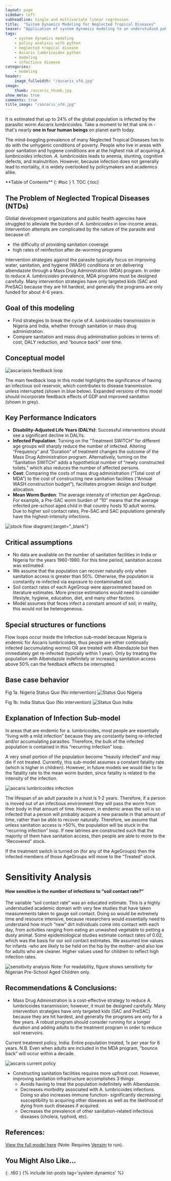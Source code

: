 ```yaml
---
layout: page
sidebar: left
subheadline: Single and multivariate linear regression
title:  "System Dynamics Modeling for Neglected Tropical Diseases"
teaser: "Application of system dynamics modeling to an understudied public health problem."
tags:
    - system dynamics modeling
    - policy analysis with python
    - neglected tropical disease
    - Ascaris lumbricoides python
    - modeling
    - infectious disease
categories:
    - modeling
header:
    image_fullwidth: "/ascaris_sfd.jpg"
image:
    thumb: /ascaris_thumb.jpg
show_meta: true
comments: true
title_image: "/ascaris_sfd.jpg"
---
```


It is estimated that up to 24% of the global population is infected by the parasitic worm *Ascaris lumbricoides*. Take a moment to let that sink in - that's nearly **one in four human beings** on planet earth today.

The mind-boggling prevalence of many Neglected Tropical Diseases has to do with the unhygenic conditions of poverty. People who live in areas with poor sanitation and hygiene conditions are at the highest risk of acquiring *A. lumbricoides* infection. *A. lumbricoides* leads to anemia, stunting, cognitive defects, and malnutrition. However, because infection does not generally lead to mortality, it is widely overlooked by policymakers and academics alike.

<div class="panel radius" markdown="1">
**Table of Contents**
{: #toc }
1.  TOC
{:toc}
</div>

## The Problem of Neglected Tropical Diseases (NTDs)
Global development organizations and public health agencies have struggled to alleviate the burden of *A. lumbricoides* in low-income areas. Intervention attempts are complicated by the nature of the parasite and because of:
- the difficulty of providing sanitation coverage
- high rates of reinfection after de-worming programs

Intervention strategies against the parasite typically focus on improving water, sanitation, and hygiene (WASH) conditions or on delivering albendazole through a Mass Drug Administration (MDA) program. In order to reduce *A. lumbricoides* prevalence, MDA programs must be designed carefully. Many intervention strategies have only targeted kids (SAC and PreSAC) because they are hit hardest, and generally the programs are only funded for about 4-6 years.

## Goal of this modeling
* Find strategies to break the cycle of *A. lumbricoides* transmission in Nigeria and India, whether through sanitation or mass drug administration.
* Compare sanitation and mass drug administration policies in terms of: cost, DALY reduction, and “bounce back” over time.

## Conceptual model

![ascariasis feedback loop]({{site.baseurl}}/images/ascaris.jpg)

The main feedback loop in this model highlights the significance of having an infectious soil reservoir, which contributes to disease transmission unless interrupted (shown in blue below). Expanded versions of this model should incorporate feedback effects of GDP and improved sanitation (shown in grey).


## Key Performance Indicators
* **Disability-Adjusted Life Years (DALYs)**: Successful interventions should see a significant decline in DALYs.
* **Infected Population**: Turning on the “Treatment SWITCH” for different age groups will sharply reduce the number of infected. Altering “Frequency” and “Duration” of treatment changes the outcome of the Mass Drug Administration program. Alternatively, turning on the “Sanitation SWITCH” adds a hypothetical number of “newly constructed toilets,” which also reduces the number of affected persons.
* **Cost**: Comparing the costs of mass drug administration (“Total cost of MDA”) to the cost of constructing new sanitation facilities (“Annual WASH construction budget”), facilitates program design and budget allocation.
* **Mean Worm Burden**: The average intensity of infection per AgeGroup. For example, a Pre-SAC worm burden of “10” means that the average infected pre-school aged child in that country hosts 10 adult worms. Due to higher soil contact rates, Pre-SAC and SAC populations generally have the highest-intensity infections.

![stock flow diagram]({{site.baseurl}}/images/ascaris_sfd.jpg){:target="_blank"}

## Critical assumptions
* No data are available on the number of sanitation facilities in India or Nigeria for the years 1960-1990. For this time period, sanitation access was estimated.  
* We assume that the population can recover naturally only when sanitation access is greater than 50%. Otherwise, the population is constantly re-infected via exposure to contaminated soil.
* Soil contact rates of each AgeGroup were approximated based on literature estimates. More precise estimations would need to consider lifestyle, hygiene, education, diet, and many other factors.
* Model assumes that feces infect a constant amount of soil; in reality, this would not be heterogeneous.

## Special structures or functions
Flow loops occur inside the Infection sub-model because Nigeria is endemic for Ascaris lumbricoides, thus people are either continually infected (accumulating worms) OR are treated with Albendazole but then immediately get re-infected (typically within 1 year). Only by treating the population with Albendazole indefinitely or increasing sanitation access above 50% can the feedback effects be interrupted.

## Base case behavior
Fig 1a. Nigeria Status Quo (No intervention)
![Status Quo Nigeria]({{site.baseurl}}/images/ascaris_nigeria_base.jpg)

Fig 1b. India Status Quo (No intervention)
![Status Quo India]({{site.baseurl}}/images/ascaris_india_base.jpg)

## Explanation of Infection Sub-model
In areas that are endemic for a. lumbricoides, most people are essentially “living with a mild infection” because they are constantly being re-infected and/or accumulating parasites. Therefore, the bulk of the infected population is contained in this “recurring infection” loop.

A very small portion of the population become “heavily infected” and may die if not treated. Currently, this sub-model assumes a constant fatality rate (which is higher in children). However, in future models we would like to tie the fatality rate to the mean worm burden, since fatality is related to the intensity of the infection.

![ascaris lumbricoides infection]({{site.baseurl}}/images/ascaris_inf_sub.jpg)

The lifespan of an adult parasite in a host is 1-2 years. Therefore, if a person is moved out of an infectious environment they will pass the worm from their body in that amount of time. However, in endemic areas the soil is so infected that a person will probably acquire a new parasite in that amount of time, rather than be able to recover naturally. Therefore, we assume that unless sanitation access is >50%, the population will be stuck in the “recurring infection” loop. If new latrines are constructed such that the majority of them have sanitation access, then people are able to more to the “Recovered” stock.

If the treatment switch is turned on (for any of the AgeGroups) then the infected members of those AgeGroups will move to the “Treated” stock.


# Sensitivity Analysis
#### How sensitive is the number of infections to “soil contact rate?”
The variable “soil contact rate” was an educated estimate. This is a highly understudied academic domain with very few studies that have taken measurements taken to gauge soil contact. Doing so would be extremely time and resource intensive, because researchers would essentially need to understand how much “new” dirt individuals come into contact with each day, from activities ranging from eating an unwashed vegetable to petting a dusty animal. Some epidemiological studies estimate contact rates of 0.02, which was the basis for our soil contact estimates. We assumed low values for infants -who are likely to be held on the hip by the mother- and also low for adults who are cleaner. Higher values used for children to reflect high infection rates.

![sensitivity analysis]({{site.baseurl}}/images/ascaris_SA.jpg)
Note: For readability, figure shows sensitivity for Nigerian Pre-School Aged Children only.

## Recommendations & Conclusions:
* Mass Drug Administration is a cost-effective strategy to reduce A. lumbricoides transmission; however, it must be designed carefully. Many intervention strategies have only targeted kids (SAC and PreSAC) because they are hit hardest, and generally the programs are only for a few years. A robust program should consider running for a longer duration and adding adults to the treatment program in order to reduce soil reservoirs.

Current treatment policy, India: Entire population treated, 1x per year for 6 years. N.B. Even when adults are included in the MDA program, “bounce back” will occur within a decade.

![ascaris current policy]({{site.baseurl}}/images/ascaris_bounce_back.jpg)

* Constructing sanitation facilities requires more upfront cost. However, improving sanitation infrastructure accomplishes 3 things:
  * Avoids having to treat the population indefinitely with Albendazole.
  * Decreases morbidity associated with A. lumbricoides infections. Doing so also increases immune function- significantly decreasing susceptibility to acquiring other diseases as well as the likelihood of dying from such diseases if acquired.
  * Decreases the prevalence of other sanitation-related infectious diseases (cholera, typhoid, etc).  

## References:
[View the full model here](https://github.com/shannongross/code_support/tree/master/vensim_population_model)
(Note: Requires [Vensim](https://vensim.com/vensim-software/) to run).



## You Might Also Like...
{: .t60 }
{% include list-posts tag='system dynamics' %}
